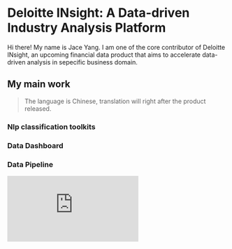 # Deloitte INsight: A Data-driven Industry Analysis Platform

Hi there! My name is Jace Yang. I am one of the core contributor of Deloitte INsight, an upcoming financial data product that aims to accelerate data-driven analysis in sepecific business domain.

## My main work
> The language is Chinese, translation will right after the product released.

### Nlp classification toolkits

### Data Dashboard

### Data Pipeline

<embed src="https://github.com/Jace-Yang/Deloitte_INsight-Data_Driven_Industry_Analysis/raw/master/Web-side%20System/Screenshot%20of%20system.pdf" type="application/pdf"/>
